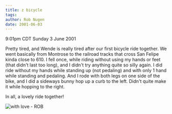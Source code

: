 ```yaml
---
title: z bicycle
tags: 
author: Rob Nugen
date: 2001-06-03
---
```


<title>Bicycle ride with Wende</title>
<p class=date>9:01pm CDT Sunday 3 June 2001</p>

<p>Pretty tired, and Wende is really tired after our first bicycle
ride together.  We went basically from Montrose to the railroad tracks
that cross San Felipe kinda close to 610.  I fell once, while riding
without using my hands or feet (that didn't last too long), and I
didn't try anything quite so silly again.  I did ride without my hands
while standing up (not pedaling) and with only 1 hand while standing
and pedaling.  And I rode with both legs on one side of the bike, and
I did a sideways bunny hop up a curb to the left.  Didn't quite make
it while hopping to the right.</p>

<p>In all, a lovely ride together!</p>

<p><img src='/images/rob/wL-ROB.gif' alt='with love - ROB'/></p>

